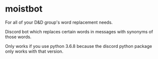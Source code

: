 # moistbot
For all of your D&D group's word replacement needs.


Discord bot which replaces certain words in messages with synonyms of those words.


Only works if you use python 3.6.8 because the discord python package only works with that version.

